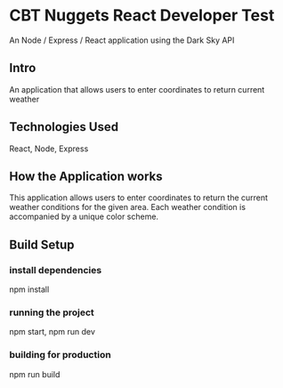 # CBT Nuggets React Developer Test

An Node / Express / React application using the Dark Sky API

## Intro

An application that allows users to enter coordinates to return current weather

## Technologies Used

React, Node, Express

## How the Application works

This application allows users to enter coordinates to return the current weather conditions for the given area. Each weather condition is accompanied by a unique color scheme.

## Build Setup

### install dependencies
npm install

### running the project
npm start, npm run dev

### building for production
npm run build
